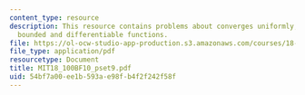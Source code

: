 ```yaml
---
content_type: resource
description: This resource contains problems about converges uniformly, uniformly
  bounded and differentiable functions.
file: https://ol-ocw-studio-app-production.s3.amazonaws.com/courses/18-100b-analysis-i-fall-2010/54bf7a00ee1b593ae98fb4f2f242f58f_MIT18_100BF10_pset9.pdf
file_type: application/pdf
resourcetype: Document
title: MIT18_100BF10_pset9.pdf
uid: 54bf7a00-ee1b-593a-e98f-b4f2f242f58f
---
```

